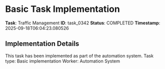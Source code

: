 # Basic Task Implementation

**Task**: Traffic Management
**ID**: task_0342
**Status**: COMPLETED
**Timestamp**: 2025-09-18T06:04:23.080526

## Implementation Details

This task has been implemented as part of the automation system.
Task type: Basic implementation
Worker: Automation System

